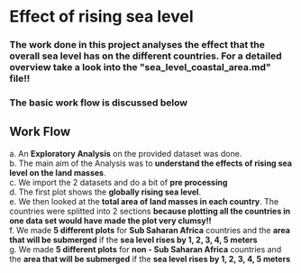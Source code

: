 # Effect of rising sea level

### The work done in this project analyses the effect that the overall sea level has on the different countries. For a detailed overview take a look into the "sea_level_coastal_area.md" file!!

### The basic work flow is discussed below

## **Work Flow**

a. An **Exploratory Analysis** on the provided dataset was done.  
b. The main aim of the Analysis was to **understand the effects of rising sea level on the land masses**.  
c. We import the 2 datasets and do a bit of **pre processing**  
d. The first plot shows the **globally rising sea level**.  
e. We then looked at the **total area of land masses in each country**. The countries were splitted into 2 sections **because plotting all the countries in one data set would have made the plot very clumsy!!**  
f. We made **5 different plots** for **Sub Saharan Africa** countries and the **area that will be submerged** if the **sea level rises by 1, 2, 3, 4, 5 meters**  
g. We made **5 different plots** for **non - Sub Saharan Africa** countries and the **area that will be submerged** if the **sea level rises by 1, 2, 3, 4, 5 meters**

